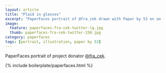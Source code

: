 ```yaml
---
layout: article
title: "Plaid in glasses"
excerpt: "PaperFaces portrait of @fra_cek drawn with Paper by 53 on an iPad."
image: 
  feature: paperfaces-fra-cek-twitter-lg.jpg
  thumb: paperfaces-fra-cek-twitter-150.jpg
category: paperfaces
tags: [portrait, illustration, paper by 53]
---
```


PaperFaces portrait of project donator [@fra_cek](http://twitter.com/fra_cek).

{% include boilerplate/paperfaces.html %}
